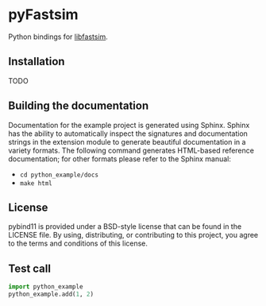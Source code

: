 pyFastsim
=========

Python bindings for [libfastsim](https://github.com/jbmouret/libfastsim).

Installation
------------

TODO

Building the documentation
--------------------------

Documentation for the example project is generated using Sphinx. Sphinx has the
ability to automatically inspect the signatures and documentation strings in
the extension module to generate beautiful documentation in a variety formats.
The following command generates HTML-based reference documentation; for other
formats please refer to the Sphinx manual:

 - `cd python_example/docs`
 - `make html`

License
-------

pybind11 is provided under a BSD-style license that can be found in the LICENSE
file. By using, distributing, or contributing to this project, you agree to the
terms and conditions of this license.

Test call
---------

```python
import python_example
python_example.add(1, 2)
```

